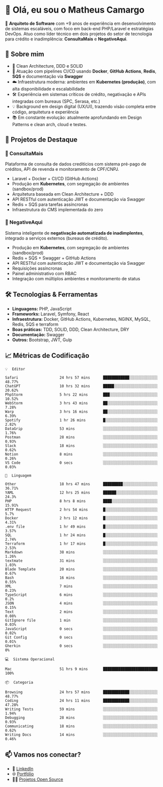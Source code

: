 # 👋 Olá, eu sou o Matheus Camargo

🎯 **Arquiteto de Software** com +9 anos de experiência em desenvolvimento de sistemas escaláveis, com foco em back-end PHP/Laravel e estratégias DevOps. Atuo como líder técnico em dois projetos do setor de tecnologia para crédito e inadimplência: **ConsultaMais** e **NegativeAqui**.

## 🧠 Sobre mim

- 🚀 Clean Architecture, DDD e SOLID
- 🔁 Atuação com pipelines CI/CD usando **Docker**, **GitHub Actions**, **Redis**, **SQS** e documentação via **Swagger**
- ☁️ Infraestrutura moderna: ambientes em **Kubernetes (produção)**, com alta disponibilidade e escalabilidade
- 🛠️ Experiência em sistemas críticos de crédito, negativação e APIs integradas com bureaus (SPC, Serasa, etc.)
- 💡 Background em design digital (UX/UI), trazendo visão completa entre código, arquitetura e experiência
- 📚 Em constante evolução: atualmente aprofundando em Design Patterns e clean arch, cloud e testes.

## 🚧 Projetos de Destaque

### 🔹 ConsultaMais
Plataforma de consulta de dados creditícios com sistema pré-pago de créditos, API de revenda e monitoramento de CPF/CNPJ.

- Laravel + Docker + CI/CD (GitHub Actions)
- Produção em **Kubernetes**, com segregação de ambientes (sandbox/prod)
- Arquitetura baseada em Clean Architecture + DDD
- API RESTful com autenticação JWT e documentação via Swagger
- Redis + SQS para tarefas assíncronas
- Infraestrutura do CMS implementada do zero

### 🔹 NegativeAqui
Sistema inteligente de **negativação automatizada de inadimplentes**, integrado a serviços externos (bureaus de crédito).

- Produção em **Kubernetes**, com segregação de ambientes (sandbox/prod)
- Redis + SQS + Swagger + GitHub Actions
- API RESTful com autenticação JWT e documentação via Swagger
- Requisições assíncronas
- Painel administrativo com RBAC
- Integração com múltiplos ambientes e monitoramento de status

## 🛠️ Tecnologias & Ferramentas

- **Linguagens:** PHP, JavaScript
- **Frameworks:** Laravel, Symfony, React
- **Infraestrutura:** Docker, GitHub Actions, Kubernetes, NGINX, MySQL, Redis, SQS e terraform
- **Boas práticas:** TDD, SOLID, DDD, Clean Architecture, DRY
- **Documentação:** Swagger
- **Outros:** Bootstrap, JWT, Gulp

## 📈 Métricas de Codificação

```text
💡  Editor

Safari                   24 hrs 57 mins      ████████████░░░░░░░░░░░░░     48.77%
ChatGPT                  10 hrs 32 mins      █████░░░░░░░░░░░░░░░░░░░░     20.62%
PhpStorm                 5 hrs 22 mins       ███░░░░░░░░░░░░░░░░░░░░░░     10.52%
WebStorm                 3 hrs 43 mins       ██░░░░░░░░░░░░░░░░░░░░░░░      7.28%
Warp                     3 hrs 16 mins       ██░░░░░░░░░░░░░░░░░░░░░░░      6.39%
Spotify                  1 hr 26 mins        █░░░░░░░░░░░░░░░░░░░░░░░░      2.82%
DataGrip                 53 mins             ░░░░░░░░░░░░░░░░░░░░░░░░░      1.76%
Postman                  28 mins             ░░░░░░░░░░░░░░░░░░░░░░░░░      0.93%
Slack                    18 mins             ░░░░░░░░░░░░░░░░░░░░░░░░░      0.62%
Notion                   8 mins              ░░░░░░░░░░░░░░░░░░░░░░░░░      0.26%
VS Code                  0 secs              ░░░░░░░░░░░░░░░░░░░░░░░░░      0.03%
```
```text
💬  Linguagem

Other                    18 hrs 47 mins      █████████░░░░░░░░░░░░░░░░     36.71%
YAML                     12 hrs 25 mins      ██████░░░░░░░░░░░░░░░░░░░      24.3%
PHP                      8 hrs 8 mins        ████░░░░░░░░░░░░░░░░░░░░░     15.91%
HTTP Request             2 hrs 54 mins       █░░░░░░░░░░░░░░░░░░░░░░░░       5.7%
Docker                   2 hrs 12 mins       █░░░░░░░░░░░░░░░░░░░░░░░░      4.31%
.env file                1 hr 49 mins        █░░░░░░░░░░░░░░░░░░░░░░░░      3.57%
SQL                      1 hr 24 mins        █░░░░░░░░░░░░░░░░░░░░░░░░      2.74%
Terraform                1 hr 17 mins        █░░░░░░░░░░░░░░░░░░░░░░░░      2.53%
Markdown                 38 mins             ░░░░░░░░░░░░░░░░░░░░░░░░░      1.26%
textmate                 31 mins             ░░░░░░░░░░░░░░░░░░░░░░░░░      1.03%
Blade Template           20 mins             ░░░░░░░░░░░░░░░░░░░░░░░░░      0.67%
Bash                     16 mins             ░░░░░░░░░░░░░░░░░░░░░░░░░      0.55%
XML                      7 mins              ░░░░░░░░░░░░░░░░░░░░░░░░░      0.23%
TypeScript               6 mins              ░░░░░░░░░░░░░░░░░░░░░░░░░       0.2%
JSON                     4 mins              ░░░░░░░░░░░░░░░░░░░░░░░░░      0.15%
Text                     2 mins              ░░░░░░░░░░░░░░░░░░░░░░░░░      0.08%
GitIgnore file           1 min               ░░░░░░░░░░░░░░░░░░░░░░░░░      0.03%
JavaScript               0 secs              ░░░░░░░░░░░░░░░░░░░░░░░░░      0.02%
Git Config               0 secs              ░░░░░░░░░░░░░░░░░░░░░░░░░      0.01%
Gherkin                  0 secs              ░░░░░░░░░░░░░░░░░░░░░░░░░         0%
```
```text
💻  Sistema Operacional

Mac                      51 hrs 9 mins       █████████████████████████       100%
```
```text
📦  Categoria

Browsing                 24 hrs 57 mins      ████████████░░░░░░░░░░░░░     48.77%
Coding                   24 hrs 11 mins      ████████████░░░░░░░░░░░░░     47.28%
Writing Tests            59 mins             ░░░░░░░░░░░░░░░░░░░░░░░░░      1.94%
Debugging                28 mins             ░░░░░░░░░░░░░░░░░░░░░░░░░      0.93%
Communicating            18 mins             ░░░░░░░░░░░░░░░░░░░░░░░░░      0.62%
Writing Docs             14 mins             ░░░░░░░░░░░░░░░░░░░░░░░░░      0.46%
```

## 📫 Vamos nos conectar?

- 💼 [LinkedIn](https://www.linkedin.com/in/matheuscamargoxavier)
- 🌐 [Portfólio](https://matheuscamargo.co)
- 🧑‍💻 [Projetos Open Source](https://github.com/bymatheus)
